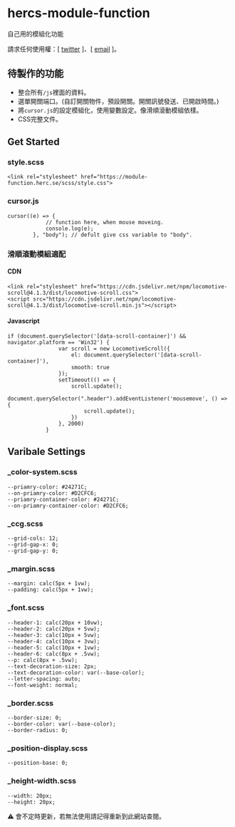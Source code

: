 # hercs-module-function
自己用的模組化功能

請求任何使用權：[ [twitter](https://twitter.com/HERCS_ART/) ]、[ [email](mailto:hi@herc.se) ]。

## 待製作的功能
- 整合所有``/js``裡面的資料。
- 選單開關端口。(自訂開關物件，預設開關。開關訊號發送、已開啟時間。)
- 將``cursor.js``的設定模組化，使用變數設定。像滑順滾動模組依樣。
- CSS完整文件。

## Get Started

### style.scss

```
<link rel="stylesheet" href="https://module-function.herc.se/scss/style.css">
```

### cursor.js

```
cursor((e) => {
            // function here, when mouse moveing.
            console.log(e);
        }, "body"); // defult give css variable to "body".
```

### 滑順滾動模組適配

#### CDN
```
<link rel="stylesheet" href="https://cdn.jsdelivr.net/npm/locomotive-scroll@4.1.3/dist/locomotive-scroll.css">
<script src="https://cdn.jsdelivr.net/npm/locomotive-scroll@4.1.3/dist/locomotive-scroll.min.js"></script>
```

#### Javascript
```
if (document.querySelector('[data-scroll-container]') && navigator.platform == 'Win32') {
                var scroll = new LocomotiveScroll({
                    el: document.querySelector('[data-scroll-container]'),
                    smooth: true
                });
                setTimeout(() => {
                    scroll.update();
                    document.querySelector(".header").addEventListener('mousemove', () => {
                        scroll.update();
                    })
                }, 2000)
            }
```

## Varibale Settings
### _color-system.scss
```
--priamry-color: #24271C;
--on-priamry-color: #D2CFC6;
--priamry-container-color: #24271C;
--on-priamry-container-color: #D2CFC6;
```
### _ccg.scss
```
--grid-cols: 12;
--grid-gap-x: 0;
--grid-gap-y: 0;
```
### _margin.scss
```
--margin: calc(5px + 1vw);
--padding: calc(5px + 1vw);
```
### _font.scss
```
--header-1: calc(20px + 10vw);
--header-2: calc(20px + 5vw);
--header-3: calc(10px + 5vw);
--header-4: calc(10px + 3vw);
--header-5: calc(10px + 1vw);
--header-6: calc(8px + .5vw);
--p: calc(8px + .5vw);
--text-decoration-size: 2px;
--text-decoration-color: var(--base-color);
--letter-spacing: auto;
--font-weight: normal;
```
### _border.scss
```
--border-size: 0;
--border-color: var(--base-color);
--border-radius: 0;
```
### _position-display.scss
```
--position-base: 0;
```
### _height-width.scss
```
--width: 20px;
--height: 20px;
```


⚠ 會不定時更新，若無法使用請記得重新到此網站查閱。
